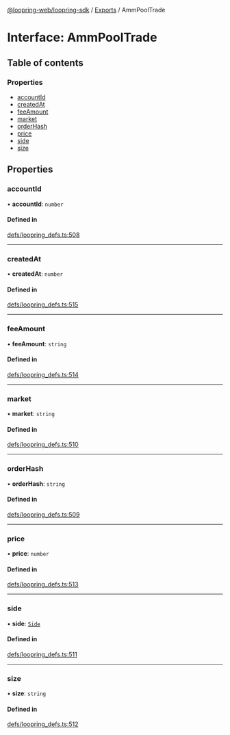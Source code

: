 [@loopring-web/loopring-sdk](../README.md) / [Exports](../modules.md) / AmmPoolTrade

# Interface: AmmPoolTrade

## Table of contents

### Properties

- [accountId](AmmPoolTrade.md#accountid)
- [createdAt](AmmPoolTrade.md#createdat)
- [feeAmount](AmmPoolTrade.md#feeamount)
- [market](AmmPoolTrade.md#market)
- [orderHash](AmmPoolTrade.md#orderhash)
- [price](AmmPoolTrade.md#price)
- [side](AmmPoolTrade.md#side)
- [size](AmmPoolTrade.md#size)

## Properties

### accountId

• **accountId**: `number`

#### Defined in

[defs/loopring_defs.ts:508](https://github.com/Loopring/loopring_sdk/blob/edf273a/src/defs/loopring_defs.ts#L508)

___

### createdAt

• **createdAt**: `number`

#### Defined in

[defs/loopring_defs.ts:515](https://github.com/Loopring/loopring_sdk/blob/edf273a/src/defs/loopring_defs.ts#L515)

___

### feeAmount

• **feeAmount**: `string`

#### Defined in

[defs/loopring_defs.ts:514](https://github.com/Loopring/loopring_sdk/blob/edf273a/src/defs/loopring_defs.ts#L514)

___

### market

• **market**: `string`

#### Defined in

[defs/loopring_defs.ts:510](https://github.com/Loopring/loopring_sdk/blob/edf273a/src/defs/loopring_defs.ts#L510)

___

### orderHash

• **orderHash**: `string`

#### Defined in

[defs/loopring_defs.ts:509](https://github.com/Loopring/loopring_sdk/blob/edf273a/src/defs/loopring_defs.ts#L509)

___

### price

• **price**: `number`

#### Defined in

[defs/loopring_defs.ts:513](https://github.com/Loopring/loopring_sdk/blob/edf273a/src/defs/loopring_defs.ts#L513)

___

### side

• **side**: [`Side`](../enums/Side.md)

#### Defined in

[defs/loopring_defs.ts:511](https://github.com/Loopring/loopring_sdk/blob/edf273a/src/defs/loopring_defs.ts#L511)

___

### size

• **size**: `string`

#### Defined in

[defs/loopring_defs.ts:512](https://github.com/Loopring/loopring_sdk/blob/edf273a/src/defs/loopring_defs.ts#L512)
